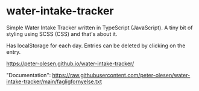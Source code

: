 # water-intake-tracker

Simple Water Intake Tracker written in TypeScript (JavaScript). A tiny bit of styling using SCSS (CSS) and that's about it.

Has localStorage for each day. Entries can be deleted by clicking on the entry.

https://peter-olesen.github.io/water-intake-tracker/

"Documentation": https://raw.githubusercontent.com/peter-olesen/water-intake-tracker/main/fagligfornyelse.txt
